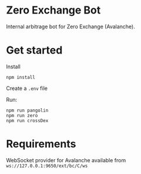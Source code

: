 # Zero Exchange Bot

Internal arbitrage bot for Zero Exchange (Avalanche).

# Get started

Install

```
npm install
```

Create a `.env` file

Run:

```
npm run pangolin
npm run zero
npm run crossDex
```

# Requirements

WebSocket provider for Avalanche available from `ws://127.0.0.1:9650/ext/bc/C/ws`
